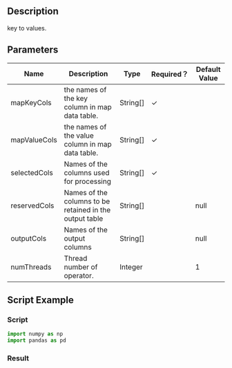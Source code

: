## Description
key to values.

## Parameters
| Name | Description | Type | Required？ | Default Value |
| --- | --- | --- | --- | --- |
| mapKeyCols | the names of the key column in map data table. | String[] | ✓ |  |
| mapValueCols | the names of the value column in map data table. | String[] | ✓ |  |
| selectedCols | Names of the columns used for processing | String[] | ✓ |  |
| reservedCols | Names of the columns to be retained in the output table | String[] |  | null |
| outputCols | Names of the output columns | String[] |  | null |
| numThreads | Thread number of operator. | Integer |  | 1 |

## Script Example
### Script
```python
import numpy as np
import pandas as pd
```
### Result


